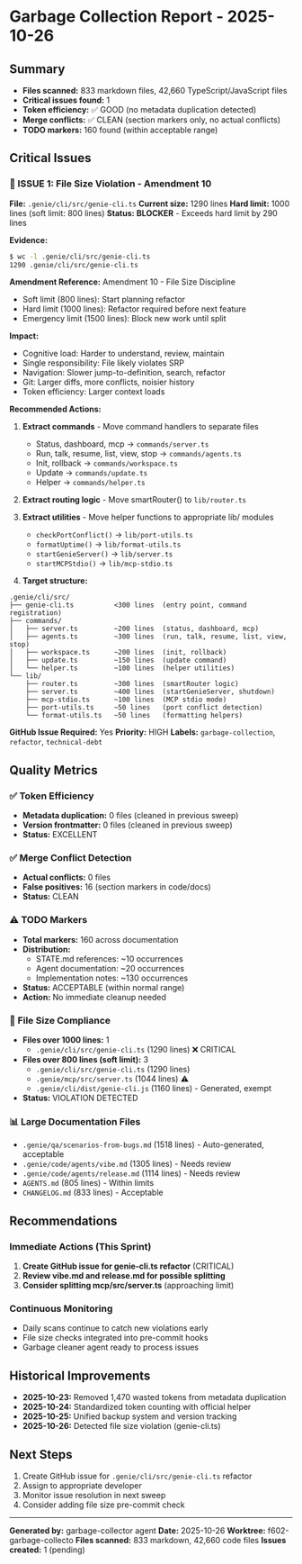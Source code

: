 # Garbage Collection Report - 2025-10-26

## Summary
- **Files scanned:** 833 markdown files, 42,660 TypeScript/JavaScript files
- **Critical issues found:** 1
- **Token efficiency:** ✅ GOOD (no metadata duplication detected)
- **Merge conflicts:** ✅ CLEAN (section markers only, no actual conflicts)
- **TODO markers:** 160 found (within acceptable range)

## Critical Issues

### 🔴 ISSUE 1: File Size Violation - Amendment 10
**File:** `.genie/cli/src/genie-cli.ts`
**Current size:** 1290 lines
**Hard limit:** 1000 lines (soft limit: 800 lines)
**Status:** **BLOCKER** - Exceeds hard limit by 290 lines

**Evidence:**
```bash
$ wc -l .genie/cli/src/genie-cli.ts
1290 .genie/cli/src/genie-cli.ts
```

**Amendment Reference:** Amendment 10 - File Size Discipline
- Soft limit (800 lines): Start planning refactor
- Hard limit (1000 lines): Refactor required before next feature
- Emergency limit (1500 lines): Block new work until split

**Impact:**
- Cognitive load: Harder to understand, review, maintain
- Single responsibility: File likely violates SRP
- Navigation: Slower jump-to-definition, search, refactor
- Git: Larger diffs, more conflicts, noisier history
- Token efficiency: Larger context loads

**Recommended Actions:**
1. **Extract commands** - Move command handlers to separate files
   - Status, dashboard, mcp → `commands/server.ts`
   - Run, talk, resume, list, view, stop → `commands/agents.ts`
   - Init, rollback → `commands/workspace.ts`
   - Update → `commands/update.ts`
   - Helper → `commands/helper.ts`

2. **Extract routing logic** - Move smartRouter() to `lib/router.ts`

3. **Extract utilities** - Move helper functions to appropriate lib/ modules
   - `checkPortConflict()` → `lib/port-utils.ts`
   - `formatUptime()` → `lib/format-utils.ts`
   - `startGenieServer()` → `lib/server.ts`
   - `startMCPStdio()` → `lib/mcp-stdio.ts`

4. **Target structure:**
```
.genie/cli/src/
├── genie-cli.ts          <300 lines  (entry point, command registration)
├── commands/
│   ├── server.ts         ~200 lines  (status, dashboard, mcp)
│   ├── agents.ts         ~300 lines  (run, talk, resume, list, view, stop)
│   ├── workspace.ts      ~200 lines  (init, rollback)
│   ├── update.ts         ~150 lines  (update command)
│   └── helper.ts         ~100 lines  (helper utilities)
└── lib/
    ├── router.ts         ~300 lines  (smartRouter logic)
    ├── server.ts         ~400 lines  (startGenieServer, shutdown)
    ├── mcp-stdio.ts      ~100 lines  (MCP stdio mode)
    ├── port-utils.ts     ~50 lines   (port conflict detection)
    └── format-utils.ts   ~50 lines   (formatting helpers)
```

**GitHub Issue Required:** Yes
**Priority:** HIGH
**Labels:** `garbage-collection`, `refactor`, `technical-debt`

## Quality Metrics

### ✅ Token Efficiency
- **Metadata duplication:** 0 files (cleaned in previous sweep)
- **Version frontmatter:** 0 files (cleaned in previous sweep)
- **Status:** EXCELLENT

### ✅ Merge Conflict Detection
- **Actual conflicts:** 0 files
- **False positives:** 16 (section markers in code/docs)
- **Status:** CLEAN

### ⚠️ TODO Markers
- **Total markers:** 160 across documentation
- **Distribution:**
  - STATE.md references: ~10 occurrences
  - Agent documentation: ~20 occurrences
  - Implementation notes: ~130 occurrences
- **Status:** ACCEPTABLE (within normal range)
- **Action:** No immediate cleanup needed

### 🔴 File Size Compliance
- **Files over 1000 lines:** 1
  - `.genie/cli/src/genie-cli.ts` (1290 lines) ❌ CRITICAL
- **Files over 800 lines (soft limit):** 3
  - `.genie/cli/src/genie-cli.ts` (1290 lines)
  - `.genie/mcp/src/server.ts` (1044 lines) ⚠️
  - `.genie/cli/dist/genie-cli.js` (1160 lines) - Generated, exempt
- **Status:** VIOLATION DETECTED

### 📊 Large Documentation Files
- `.genie/qa/scenarios-from-bugs.md` (1518 lines) - Auto-generated, acceptable
- `.genie/code/agents/vibe.md` (1305 lines) - Needs review
- `.genie/code/agents/release.md` (1114 lines) - Needs review
- `AGENTS.md` (805 lines) - Within limits
- `CHANGELOG.md` (833 lines) - Acceptable

## Recommendations

### Immediate Actions (This Sprint)
1. **Create GitHub issue for genie-cli.ts refactor** (CRITICAL)
2. **Review vibe.md and release.md for possible splitting**
3. **Consider splitting mcp/src/server.ts** (approaching limit)

### Continuous Monitoring
- Daily scans continue to catch new violations early
- File size checks integrated into pre-commit hooks
- Garbage cleaner agent ready to process issues

## Historical Improvements
- **2025-10-23:** Removed 1,470 wasted tokens from metadata duplication
- **2025-10-24:** Standardized token counting with official helper
- **2025-10-25:** Unified backup system and version tracking
- **2025-10-26:** Detected file size violation (genie-cli.ts)

## Next Steps
1. Create GitHub issue for `.genie/cli/src/genie-cli.ts` refactor
2. Assign to appropriate developer
3. Monitor issue resolution in next sweep
4. Consider adding file size pre-commit check

---

**Generated by:** garbage-collector agent
**Date:** 2025-10-26
**Worktree:** f602-garbage-collecto
**Files scanned:** 833 markdown, 42,660 code files
**Issues created:** 1 (pending)
